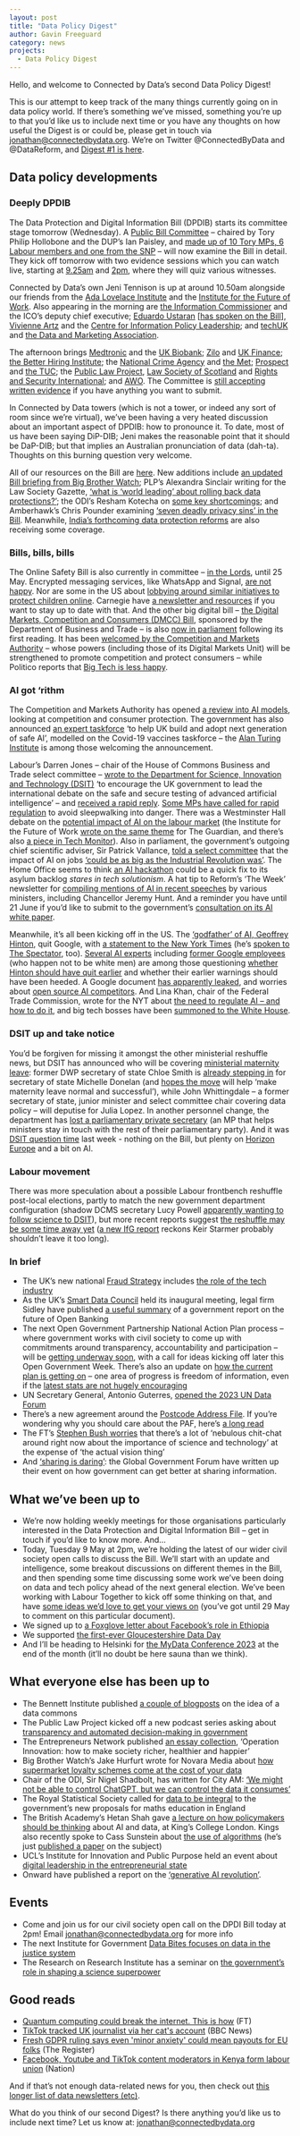 ```yaml
---
layout: post
title: "Data Policy Digest"
author: Gavin Freeguard
category: news
projects:
  - Data Policy Digest
---
```

Hello, and welcome to Connected by Data’s second Data Policy Digest!

This is our attempt to keep track of the many things currently going on in data policy world. If there’s something we’ve missed, something you’re up to that you’d like us to include next time or you have any thoughts on how useful the Digest is or could be, please get in touch via [jonathan@connectedbydata.org](mailto:jonathan@connectedbydata.org). We’re on Twitter @ConnectedByData and @DataReform, and [Digest #1 is here](https://connectedbydata.org/news/2023/04/21/data-policy-digest).

<!--more-->

## Data policy developments


### Deeply DPDIB

The Data Protection and Digital Information Bill (DPDIB) starts its committee stage tomorrow (Wednesday). A [Public Bill Committee](https://www.parliament.uk/mps-lords-and-offices/offices/commons/scrutinyunit/public-bill-committees/) – chaired by Tory Philip Hollobone and the DUP’s Ian Paisley, and [made up of 10 Tory MPs, 6 Labour members and one from the SNP](https://committees.parliament.uk/committee/665/data-protection-and-digital-information-no-2-bill/membership/) – will now examine the Bill in detail. They kick off tomorrow with two evidence sessions which you can watch live, starting at [9.25am](https://parliamentlive.tv/Event/Index/96792028-94b1-4775-a9a7-ea2f7065b019) and [2pm](https://parliamentlive.tv/Event/Index/12fd22dd-4fed-4d01-90a9-354c1dae034a), where they will quiz various witnesses.

Connected by Data’s own Jeni Tennison is up at around 10.50am alongside our friends from the [Ada Lovelace Institute](https://www.adalovelaceinstitute.org/) and the [Institute for the Future of Work](https://www.ifow.org/). Also appearing in the morning are [the Information Commissioner](https://ico.org.uk/about-the-ico/media-centre/news-and-blogs/2023/03/ico-statement-on-re-introduction-of-data-protection-and-digital-information-bill/) and the ICO’s deputy chief executive; [Eduardo Ustaran](https://twitter.com/EUstaran) [[has spoken on the Bill](https://www.dataguidance.com/resource/unpacking-new-uk-data-protection-and-digital)], [Vivienne Artz](https://www.wibf.org.uk/who-we-are/advisory-board/vivienne-artz-obe/) and the [Centre for Information Policy Leadership](https://www.informationpolicycentre.com/); and [techUK](https://www.techuk.org/resource/the-government-s-revised-data-bill-will-help-to-boost-innovation-while-upholding-privacy-rights-and-eu-adequacy.html) and [the Data and Marketing Association](https://dma.org.uk/article/dma-welcomes-the-new-pro-growth-dpdi-data-privacy-reforms).

The afternoon brings [Medtronic](https://www.medtronic.com/uk-en/index.html) and the [UK Biobank](https://www.ukbiobank.ac.uk/); [Zilo](https://www.zilo.co.uk/) and [UK Finance](https://www.ukfinance.org.uk/news-and-insight/blog/data-protection-and-digital-information-no-2-bill-has-its-second-reading); [the Better Hiring Institute](https://www.betterhiringinstitute.co.uk/); the [National Crime Agency](https://www.nationalcrimeagency.gov.uk/) and [the Met](https://www.met.police.uk/); [Prospect](https://prospect.org.uk/future-of-work-technology-and-data/?s=) and [the TUC](https://www.tuc.org.uk/research-analysis/work-and-technology); the [Public Law Project](https://publiclawproject.org.uk/resources/data-bill-no-2-puts-rights-at-risk-again/), [Law Society of Scotland](https://www.lawscot.org.uk/research-and-policy/influencing-the-law-and-policy/our-input-to-parliamentary-bills/bills-202223/data-protection-and-digital-information-no-2-bill/) and [Rights and Security International](https://www.rightsandsecurity.org/assets/downloads/RSI_brief_DPDIB.pdf); and [AWO](https://www.awo.agency/blog/the-data-reform-bill-uncertainty-and-missed-opportunities/). The Committee is [still accepting written evidence](https://www.parliament.uk/business/news/2023/april-2023/data-protection-and-digital-information--no.2-bill-call-for-written-evidence/) if you have anything you want to submit.

In Connected by Data towers (which is not a tower, or indeed any sort of room since we’re virtual), we’ve been having a very heated discussion about an important aspect of DPDIB: how to pronounce it. To date, most of us have been saying DiP-DIB; Jeni makes the reasonable point that it should be DaP-DIB; but that implies an Australian pronunciation of data (dah-ta). Thoughts on this burning question very welcome.

All of our resources on the Bill are [here](https://connectedbydata.org/resources/dpdib-resources). New additions include [an updated Bill briefing from Big Brother Watch](https://bigbrotherwatch.org.uk/wp-content/uploads/2023/05/Big-Brother-Watch-Briefing-on-the-Data-Protection-and-Digital-Information-2.0-Bill-for-House-of-Commons-Committee-Stage.pdf); PLP’s Alexandra Sinclair writing for the Law Society Gazette, [‘what is ‘world leading’ about rolling back data protections?’](https://www.lawgazette.co.uk/commentary-and-opinion/what-is-world-leading-about-rolling-back-data-protections/5115782.article); the ODI’s Resham Kotecha on [some key shortcomings](https://www.theodi.org/article/data-protection-digital-information-no-2-bill-second-reading/); and Amberhawk’s Chris Pounder examining [‘seven deadly privacy sins’ in the Bill](https://amberhawk.typepad.com/amberhawk/2023/05/the-seven-deadly-privacy-sins-associated-with-the-dpdi-no2-bill.html). Meanwhile, [India’s forthcoming data protection reforms](https://www.theregister.com/2023/04/25/india_tech_laws/) are also receiving some coverage.


### Bills, bills, bills

The Online Safety Bill is also currently in committee – [in the Lords](https://bills.parliament.uk/bills/3137/stages/17371), until 25 May. Encrypted messaging services, like WhatsApp and Signal, [are not happy](https://www.politico.eu/article/uk-ministers-lock-horns-with-whatsapp-over-threat-to-break-encryption/). Nor are some in the US about [lobbying around similar initiatives to protect children online](https://www.washingtonpost.com/technology/2023/05/03/big-tech-lobby-children-safety/). Carnegie have [a newsletter and resources](https://www.carnegieuktrust.org.uk/carnegie-uk-online-safety-bill-resource-page/) if you want to stay up to date with that. And the other big digital bill – [the Digital Markets, Competition and Consumers (DMCC) Bill](https://www.gov.uk/government/publications/digital-markets-competition-and-consumers-bill-supporting-documentation), sponsored by the Department of Business and Trade – is also [now in parliament](https://bills.parliament.uk/bills/3453) following its first reading. It has been [welcomed by the Competition and Markets Authority](https://www.gov.uk/government/news/new-bill-to-stamp-out-unfair-practices-and-promote-competition-in-digital-markets) – whose powers (including those of its Digital Markets Unit) will be strengthened to promote competition and protect consumers – while Politico reports that [Big Tech is less happy](https://www.politico.eu/article/britain-say-no-big-tech-lobby-competition-bill-fall-flat/).


### AI got ‘rithm

The Competition and Markets Authority has opened [a review into AI models](https://www.gov.uk/government/news/cma-launches-initial-review-of-artificial-intelligence-models), looking at competition and consumer protection. The government has also announced [an expert taskforce](https://www.gov.uk/government/news/initial-100-million-for-expert-taskforce-to-help-uk-build-and-adopt-next-generation-of-safe-ai) ‘to help UK build and adopt next generation of safe AI’, modelled on the Covid-19 vaccines taskforce – the [Alan Turing Institute](https://www.turing.ac.uk/news/alan-turing-institute-responds-governments-new-foundational-model-taskforce) is among those welcoming the announcement.

Labour’s Darren Jones – chair of the House of Commons Business and Trade select committee – [wrote to the Department for Science, Innovation and Technology (DSIT)](https://twitter.com/darrenpjones/status/1650815368854659077) ‘to encourage the UK government to lead the international debate on the safe and secure testing of advanced artificial intelligence’ – and [received a rapid reply](https://twitter.com/darrenpjones/status/1651552188198449152). [Some MPs have called for rapid regulation](https://www.politicshome.com/news/article/mps-government-time-now-act-ai-regulation) to avoid sleepwalking into danger. There was a Westminster Hall debate on the [potential impact of AI on the labour market](https://commonslibrary.parliament.uk/research-briefings/cdp-2023-0090/) (the Institute for the Future of Work [wrote on the same theme](https://www.theguardian.com/global-development/2023/apr/25/human-values-as-well-as-ai-must-be-at-the-core-of-the-future-of-work-chatgtp) for The Guardian, and there’s also [a piece in Tech Monitor](https://techmonitor.ai/technology/ai-and-automation/trade-unions-fighting-make-ai-work-for-workers)). Also in parliament, the government’s outgoing chief scientific adviser, Sir Patrick Vallance, [told a select committee](https://committees.parliament.uk/event/18018) that the impact of AI on jobs [‘could be as big as the Industrial Revolution was’](https://www.theguardian.com/technology/2023/may/03/ai-could-be-as-transformative-as-industrial-revolution-patrick-vallance). The Home Office seems to think [an AI hackathon](https://www.theguardian.com/uk-news/2023/apr/29/government-hackathon-to-search-for-ways-to-use-ai-to-cut-asylum-backlog) could be a quick fix to its asylum backlog *stares in tech solutionism*. A hat tip to Reform’s ‘The Week’ newsletter for [compiling mentions of AI in recent speeches](https://reform.uk/the-week/the-week-21-april-2023/) by various ministers, including Chancellor Jeremy Hunt. And a reminder you have until 21 June if you’d like to submit to the government’s [consultation on its AI white paper](https://www.gov.uk/government/publications/ai-regulation-a-pro-innovation-approach).

Meanwhile, it’s all been kicking off in the US. The [‘godfather’ of AI, Geoffrey Hinton](https://www.bbc.co.uk/news/world-us-canada-65452940), quit Google, with [a statement to the New York Times](https://www.nytimes.com/2023/05/01/technology/ai-google-chatbot-engineer-quits-hinton.html) (he’s [spoken to The Spectator](https://www.spectator.co.uk/article/we-may-be-history-geoffrey-hinton-on-the-dangers-of-ai/), too). [Several AI experts](https://twitter.com/mer__edith/status/1653099692811591680) including [former Google employees](https://twitter.com/mmitchell_ai/status/1653068378133745669) (who happen not to be white men) are among those questioning [whether Hinton should have quit earlier](https://www.bloomberg.com/opinion/articles/2023-05-02/ai-godfather-geoffrey-hinton-should-have-spoken-up-sooner) and whether their earlier warnings should have been heeded. A Google document [has apparently leaked](https://www.semianalysis.com/p/google-we-have-no-moat-and-neither), and worries about [open source AI competitors](https://www.washingtonpost.com/technology/2023/05/04/google-ai-stop-sharing-research/). And Lina Khan, chair of the Federal Trade Commission, wrote for the NYT about [the need to regulate AI – and how to do it](https://www.nytimes.com/2023/05/03/opinion/ai-lina-khan-ftc-technology.html), and big tech bosses have been [summoned to the White House](https://www.bbc.co.uk/news/business-65489163).


### DSIT up and take notice

You’d be forgiven for missing it amongst the other ministerial reshuffle news, but DSIT has announced who will be covering [ministerial maternity leave](https://www.gov.uk/government/news/ministerial-appointments-april-2023): former DWP secretary of state Chloe Smith is [already stepping in](https://twitter.com/michelledonelan/status/1651592171345027075) for secretary of state Michelle Donelan (and [hopes the move](https://www.politico.eu/newsletter/london-playbook/playbook-pm-not-long-to-go-the-problem-with-politics-paul-the-other-one/) will help ‘make maternity leave normal and successful’), while John Whittingdale – a former secretary of state, junior minister and select committee chair covering data policy – will deputise for Julia Lopez. In another personnel change, the department has [lost a parliamentary private secretary](https://www.politico.eu/newsletter/london-playbook/shade-from-gray-locals-loom-snps-sweet-16/) (an MP that helps ministers stay in touch with the rest of their parliamentary party). And it was [DSIT question time](https://hansard.parliament.uk/Commons/2023-05-03/debates/7201298E-535D-49AF-8E11-4661696B0653/ScienceInnovationAndTechnology) last week - nothing on the Bill, but plenty on [Horizon Europe](https://research-and-innovation.ec.europa.eu/funding/funding-opportunities/funding-programmes-and-open-calls/horizon-europe_en) and a bit on AI.


### Labour movement

There was more speculation about a possible Labour frontbench reshuffle post-local elections, partly to match the new government department configuration (shadow DCMS secretary Lucy Powell [apparently wanting to follow science to DSIT](https://www.politico.eu/newsletter/london-playbook/playbook-pm-semi-scoop-lifeboat-thrown-labour-house-of-cards/)), but more recent reports suggest [the reshuffle may be some time away yet](https://www.thetimes.co.uk/article/sir-keir-starmer-postpones-front-bench-reshuffle-ff7cvw65z) ([a new IfG report](https://www.instituteforgovernment.org.uk/publication/preparing-shadow-ministerial-team) reckons Keir Starmer probably shouldn’t leave it too long).


### In brief



* The UK’s new national [Fraud Strategy](https://www.gov.uk/government/publications/fraud-strategy) includes [the role of the tech industry](https://www.ft.com/content/6da65e87-e7ab-483c-ac10-5afe8b16340e?shareType=nongift)
* As the UK’s [Smart Data Council](https://www.gov.uk/government/news/new-smart-data-council-to-drive-forward-savings-for-household-bills) held its inaugural meeting, legal firm Sidley have published [a useful summary](https://datamatters.sidley.com/2023/04/26/the-future-of-uk-open-banking-joint-regulatory-oversight-committee-issues-recommendations/) of a government report on the future of Open Banking
* The next Open Government Partnership National Action Plan process – where government works with civil society to come up with commitments around transparency, accountability and participation – will be [getting underway soon](https://www.opengovernment.org.uk/2023/04/28/timeline-for-the-uks-6th-open-government-plan-unveiled/), with a  call for ideas kicking off later this Open Government Week. There’s also an update on [how the current plan is getting on](https://www.opengovernment.org.uk/2023/04/28/uk-5th-national-action-plan-2021-2023-april-update-published/) – one area of progress is freedom of information, even if the [latest stats are not hugely encouraging](https://www.civilserviceworld.com/professions/article/government-full-foi-responses-fall-below-40-first-time)
* UN Secretary General, Antonio Guterres, [opened the 2023 UN Data Forum](https://twitter.com/undataforum/status/1650400033764941827)
* There’s a new agreement around the [Postcode Address File](https://www.gov.uk/government/news/public-sector-access-to-royal-mail-postcode-address-file-agreed-to-2028). If you’re wondering why you should care about the PAF, here’s [a long read](https://takes.jamesomalley.co.uk/p/free-the-paf) 
* The FT’s [Stephen Bush worries](https://www.ft.com/content/5f08e2d2-8aa4-43f8-9bf0-879ef9688ca0?sharetype=blocked) that there’s a lot of ‘nebulous chit-chat around right now about the importance of science and technology’ at the expense of ‘the actual vision thing’
* And [‘sharing is daring’](https://www.globalgovernmentforum.com/sharing-is-daring-why-joined-up-use-of-data-is-so-challenging-for-government-and-how-to-get-better-at-it/): the Global Government Forum have written up their event on how government can get better at sharing information.


## What we’ve been up to



* We’re now holding weekly meetings for those organisations particularly interested in the Data Protection and Digital Information Bill – get in touch if you’d like to know more. And…
* Today, Tuesday 9 May at 2pm, we’re holding the latest of our wider civil society open calls to discuss the Bill. We’ll start with an update and intelligence, some breakout discussions on different themes in the Bill, and then spending some time discussing some work we’ve been doing on data and tech policy ahead of the next general election. We’ve been working with Labour Together to kick off some thinking on that, and have [some ideas we’d love to get your views on](https://docs.google.com/document/d/1O0FGnyRRipVrNBTtlLqBDMV1Q278Sc4N-g8b1XYO92w/edit?usp=sharing) (you’ve got until 29 May to comment on this particular document).
* We signed up to [a Foxglove letter about Facebook’s role in Ethiopia](https://twitter.com/ConnectedByData/status/1654158919760236544)
* We supported [the first-ever Gloucestershire Data Day](https://connectedbydata.org/events/2023-04-26-glos-data-day)
* And I’ll be heading to Helsinki for [the MyData Conference 2023](https://2023.mydata.org/) at the end of the month (it’ll no doubt be here sauna than we think).


## What everyone else has been up to



* The Bennett Institute published [a couple of blogposts](https://www.bennettinstitute.cam.ac.uk/blog/whose-data-commons-part-one/) on the idea of a data commons
* The Public Law Project kicked off a new podcast series asking about [transparency and automated decision-making in government](https://peoplelawpower.org/episode/1-rise-of-the-robots-part-1)
* The Entrepreneurs Network published [an essay collection](https://www.tenentrepreneurs.org/operation-innovation-1), ‘Operation Innovation: how to make society richer, healthier and happier’
* Big Brother Watch’s Jake Hurfurt wrote for Novara Media about [how supermarket loyalty schemes come at the cost of your data](https://novaramedia.com/2023/04/25/supermarket-loyalty-schemes-are-turning-privacy-into-a-luxury/)
* Chair of the ODI, Sir Nigel Shadbolt, has written for City AM: [‘We might not be able to control ChatGPT, but we can control the data it consumes’](https://www.cityam.com/a-successful-strategy-for-chatgpt-co-must-focus-on-the-data-the-ai-is-trained-on/)
* The Royal Statistical Society called for [data to be integral](https://rss.org.uk/news-publication/news-publications/2023/general-news/maths-to-18-data-must-be-integral-to-new-proposals/) to the government’s new proposals for maths education in England
* The British Academy’s Hetan Shah gave [a lecture on how policymakers should be thinking](https://twitter.com/HetanShah/status/1650464005163569152) about AI and data, at King’s College London. Kings also recently spoke to Cass Sunstein about [the use of algorithms](https://www.youtube.com/watch?v=FVjGmr7wDBw) (he’s just [published a paper](https://link.springer.com/epdf/10.1007/s11138-023-00625-z?sharing_token=xytz0g251qu6M2QpS4ePFve4RwlQNchNByi7wbcMAY49sDL9aRrkKaLj0lWC89hE3U0DZkB3gIqXbrL0Jz4YHhYo4wGsyM6_26bX0y-0I_ARMElYSG9HbRXkKcbeTeEnD_A9aTW0RDOxinhg2_TaVN6mdbte5KKHabJskJe5_cQ=) on the subject)
* UCL’s Institute for Innovation and Public Purpose held an event about [digital leadership in the entrepreneurial state](https://medium.com/iipp-blog/how-can-we-unleash-the-power-of-digital-transformation-in-government-a7cf365d0fe7)
* Onward have published a report on the [‘generative AI revolution’](https://www.ukonward.com/reports/the-generative-ai-revolution/).


## Events



* Come and join us for our civil society open call on the DPDI Bill today at 2pm! Email [jonathan@connectedbydata.org](mailto:jonathan@connectedbydata.org) for more info
* The next Institute for Government [Data Bites focuses on data in the justice system](https://www.instituteforgovernment.org.uk/event/data-bites-42-getting-things-done-data-government)
* The Research on Research Institute has a seminar on [the government’s role in shaping a science superpower](https://www.eventbrite.co.uk/e/invert-the-order-governments-role-in-shaping-a-science-superpower-tickets-629920417927)


## Good reads



* [Quantum computing could break the internet. This is how](https://ig.ft.com/quantum-computing/) (FT)
* [TikTok tracked UK journalist via her cat's account](https://www.bbc.co.uk/news/technology-65126056) (BBC News)
* [Fresh GDPR ruling says even 'minor anxiety' could mean payouts for EU folks](https://www.theregister.com/2023/05/04/gdpr_ecj_judgement/) (The Register)
* [Facebook, Youtube and TikTok content moderators in Kenya form labour union](https://nation.africa/kenya/business/technology/facebook-youtube-and-tiktok-content-moderators-in-kenya-form-labour-union-4219046) (Nation) 

And if that’s not enough data-related news for you, then check out [this longer list of data newsletters (etc)](https://docs.google.com/spreadsheets/d/1xyqbf16wzZSJM1LMCyLiXNBW0h5OIE3fW0W2VCzbkjw/edit#gid=0).

What do you think of our second Digest? Is there anything you’d like us to include next time? Let us know at: [jonathan@connectedbydata.org](mailto:jonathan@connectedbydata.org) 
